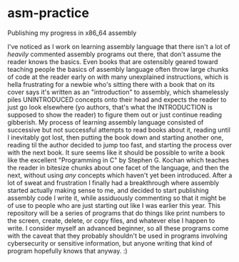 # asm-practice
Publishing my progress in x86_64 assembly

I've noticed as I work on learning assembly language that there isn't a lot of *heavily* commented assembly programs out there, that don't assume the reader knows the basics. Even books that are ostensibly geared toward teaching people the basics of assembly language often throw large chunks of code at the reader early on with many unexplained instructions, which is hella frustrating for a newbie who's sitting there with a book that on its cover says it's written as an "introduction" to assembly, which shamelessly piles UNINTRODUCED concepts onto their head and expects the reader to just go look elsewhere (yo authors, that's what the INTRODUCTION is supposed to show the reader) to figure them out or just continue reading gibberish. My process of learning assembly language consisted of successive but not successful attempts to read books about it, reading until I inevitably got lost, then putting the book down and starting another one, reading til the author decided to jump too fast, and starting the process over with the next book. It sure seems like it should be possible to write a book like the excellent "Programming in C" by Stephen G. Kochan which teaches the reader in bitesize chunks about one facet of the language, and then the next, without using *any* concepts which haven't yet been introduced. After a lot of sweat and frustration I finally had a breakthrough where assembly started actually making sense to me, and decided to start publishing assembly code I write it, while assiduously commenting so that it might be of use to people who are just starting out like I was earlier this year. This repository will be a series of programs that do things like print numbers to the screen, create, delete, or copy files, and whatever else I happen to write. I consider myself an advanced beginner, so all these programs come with the caveat that they probably shouldn't be used in programs involving cybersecurity or sensitive information, but anyone writing that kind of program hopefully knows that anyway. :) 
